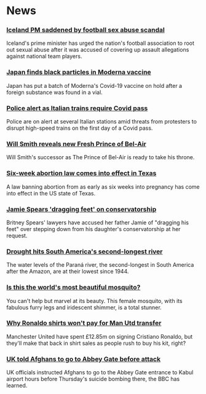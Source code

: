# News
### [Iceland PM saddened by football sex abuse scandal](https://www.bbc.com/news/world-europe-58407789)
Iceland's prime minister has urged the nation's football association to root out sexual abuse after it was accused of covering up assault allegations against national team players.
### [Japan finds black particles in Moderna vaccine](https://www.bbc.com/news/world-asia-58405210)
Japan has put a batch of Moderna's Covid-19 vaccine on hold after a foreign substance was found in a vial.
### [Police alert as Italian trains require Covid pass](https://www.bbc.com/news/world-europe-58408470)
Police are on alert at several Italian stations amid threats from protesters to disrupt high-speed trains on the first day of a Covid pass.
### [Will Smith reveals new Fresh Prince of Bel-Air](https://www.bbc.com/news/entertainment-arts-58406350)
Will Smith's successor as The Prince of Bel-Air is ready to take his throne.
### [Six-week abortion law comes into effect in Texas](https://www.bbc.com/news/world-us-canada-58406496)
A law banning abortion from as early as six weeks into pregnancy has come into effect in the US state of Texas.
### [Jamie Spears 'dragging feet' on conservatorship](https://www.bbc.com/news/entertainment-arts-58406346)
Britney Spears' lawyers have accused her father Jamie of "dragging his feet" over stepping down from his daughter's conservatorship at her request.
### [Drought hits South America's second-longest river](https://www.bbc.com/news/world-latin-america-58408791)
The water levels of the Paraná river, the second-longest in South America after the Amazon, are at their lowest since 1944.
### [Is this the world's most beautiful mosquito?](https://www.bbc.com/news/science-environment-58398905)
You can't help but marvel at its beauty. This female mosquito, with its fabulous furry legs and iridescent shimmer, is a total stunner.
### [Why Ronaldo shirts won't pay for Man Utd transfer](https://www.bbc.com/news/newsbeat-58396586)
Manchester United have spent £12.85m on signing Cristiano Ronaldo, but they'll make that back in shirt sales as people rush to buy his kit, right?
### [UK told Afghans to go to Abbey Gate before attack](https://www.bbc.com/news/uk-58403047)
UK officials instructed Afghans to go to the Abbey Gate entrance to Kabul airport hours before Thursday's suicide bombing there, the BBC has learned.
